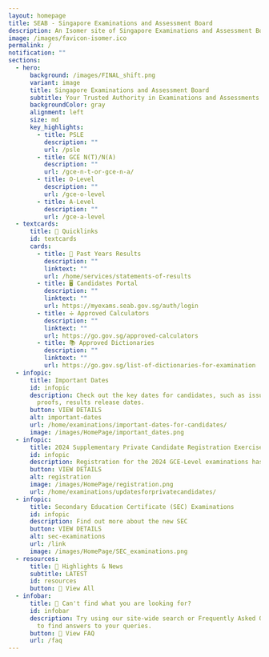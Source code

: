 ```yaml
---
layout: homepage
title: SEAB - Singapore Examinations and Assessment Board
description: An Isomer site of Singapore Examinations and Assessment Board
image: /images/favicon-isomer.ico
permalink: /
notification: ""
sections:
  - hero:
      background: /images/FINAL_shift.png
      variant: image
      title: Singapore Examinations and Assessment Board
      subtitle: Your Trusted Authority in Examinations and Assessments
      backgroundColor: gray
      alignment: left
      size: md
      key_highlights:
        - title: PSLE
          description: ""
          url: /psle
        - title: GCE N(T)/N(A)
          description: ""
          url: /gce-n-t-or-gce-n-a/
        - title: O-Level
          description: ""
          url: /gce-o-level
        - title: A-Level
          description: ""
          url: /gce-a-level
  - textcards:
      title: 🔗 Quicklinks
      id: textcards
      cards:
        - title: 📄 Past Years Results
          description: ""
          linktext: ""
          url: /home/services/statements-of-results
        - title: 🖥️ Candidates Portal
          description: ""
          linktext: ""
          url: https://myexams.seab.gov.sg/auth/login
        - title: ➗ Approved Calculators
          description: ""
          linktext: ""
          url: https://go.gov.sg/approved-calculators
        - title: 📚 Approved Dictionaries
          description: ""
          linktext: ""
          url: https://go.gov.sg/list-of-dictionaries-for-examination
  - infopic:
      title: Important Dates
      id: infopic
      description: Check out the key dates for candidates, such as issuance of entry
        proofs, results release dates.
      button: VIEW DETAILS
      alt: important-dates
      url: /home/examinations/important-dates-for-candidates/
      image: /images/HomePage/important_dates.png
  - infopic:
      title: 2024 Supplementary Private Candidate Registration Exercise
      id: infopic
      description: Registration for the 2024 GCE-Level examinations has ended.
      button: VIEW DETAILS
      alt: registration
      image: /images/HomePage/registration.png
      url: /home/examinations/updatesforprivatecandidates/
  - infopic:
      title: Secondary Education Certificate (SEC) Examinations
      id: infopic
      description: Find out more about the new SEC
      button: VIEW DETAILS
      alt: sec-examinations
      url: /link
      image: /images/HomePage/SEC_examinations.png
  - resources:
      title: 📰 Highlights & News
      subtitle: LATEST
      id: resources
      button: 🔎 View All
  - infobar:
      title: 💬 Can't find what you are looking for?
      id: infobar
      description: Try using our site-wide search or Frequently Asked Questions (FAQs)
        to find answers to your queries.
      button: 🔎 View FAQ
      url: /faq
---
```

